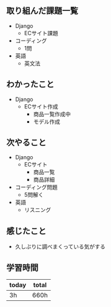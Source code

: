 
## 取り組んだ課題一覧
- Django
	- ECサイト課題
- コーディング
	- 1問
- 英語
	- 英文法
## わかったこと
- Django
	- ECサイト作成
		- 商品一覧作成中
		- モデル作成
## 次やること
- Django
	- ECサイト
		- 商品一覧
		- 商品詳細
- コーディング問題
	- 5問解く
- 英語
	- リスニング
## 感じたこと
- 久しぶりに調べまくっている気がする
## 学習時間

| today | total |
| ----- | ----- |
| 3h    | 660h  |

